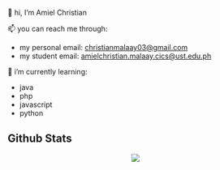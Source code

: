 👋 hi, I’m Amiel Christian

📫 you can reach me through:
  - my personal email: christianmalaay03@gmail.com
  - my student email: amielchristian.malaay.cics@ust.edu.ph

🌱 i’m currently learning:
  - java
  - php
  - javascript
  - python

## Github Stats  
<div align="center"><img src="https://github-readme-stats.vercel.app/api?username=amielchristian&show_icons=true&count_private=true&hide_border=true" align="center" /></div

<!---
- 👀 I’m interested in ...
- 🌱 I’m currently learning ...
- 💞️ I’m looking to collaborate on ...
- 📫 How to reach me ...

amielchristian/amielchristian is a ✨ special ✨ repository because its `README.md` (this file) appears on your GitHub profile.
You can click the Preview link to take a look at your changes.
--->
